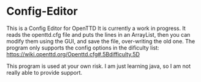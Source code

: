 Config-Editor
=============

This is a Config Editor for OpenTTD
It is currently a work in progress.
It reads the openttd.cfg file and puts the lines in an ArrayList,
then you can modify them using the GUI, and save the file, over-writing the old one.
The program only supports the config options
in the dificulty list: https://wiki.openttd.org/Openttd.cfg#.5Bdifficulty.5D

This program is used at your own risk. I am just learning java, so I am not really
able to provide support.
